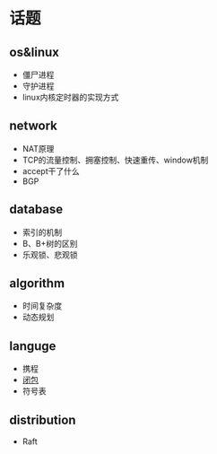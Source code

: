 # 话题

## os&linux 
* 僵尸进程
* 守护进程
* linux内核定时器的实现方式

## network
* NAT原理
* TCP的流量控制、拥塞控制、快速重传、window机制
* accept干了什么
* BGP

## database
* 索引的机制
* B、B+树的区别
* 乐观锁、悲观锁

## algorithm
* 时间复杂度
* 动态规划

## languge
* 携程
* [闭包](./docs/closure/closure.md)
* 符号表

## distribution
* Raft
